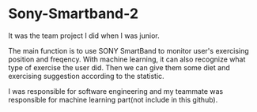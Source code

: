 # Sony-Smartband-2

It was the team project I did when I was junior. 

The main function is to use SONY SmartBand to monitor user's exercising position and freqency. With machine learning, it can also recognize what type of exercise the user did. Then we can give them some diet and exercising suggestion according to the statistic.

I was responsible for software engineering and my teammate was responsible for machine learning part(not include in this github).
